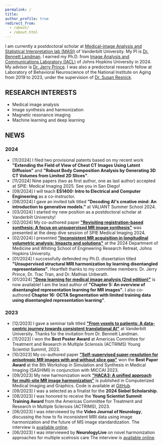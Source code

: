 ```yaml
---
permalink: /
title: 
author_profile: true
redirect_from: 
  - /about/
  - /about.html
---
```


I am currently a postdoctoral scholar at [Medical-image Analysis and Statistical Interpretation lab (MASI)](https://my.vanderbilt.edu/masi/) of Vanderbilt University. My PI is [Dr. Bennett Landman](https://www.vanderbilt.edu/vise/visepeople/bennett-landman/). I earned my Ph.D. from [Image Analysis and Communications Laboratory (IACL)](https://iacl.ece.jhu.edu/index.php?title=Main_Page) of Johns Hopkins University in 2024. My advisor is [Dr. Jerry Prince](https://engineering.jhu.edu/faculty/jerry-prince/). I was also a predoctoral research fellow at Laboratory of Behavioral Neuroscience of the National Institute on Aging from 2019 to 2023, under the supervision of [Dr. Susan Resnick](https://irp.nih.gov/pi/susan-resnick).
  
## RESEARCH INTERESTS
- Medical image analysis
- Image synthesis and harmonization
- Magnetic resonance imaging
- Machine learning and deep learning

## NEWS
### 2024
- [11/2024] I filed two provisional patents based on my recent work **"Extending the Field of View of Chest CT Images Using Latent Diffusion"** and **"Robust Body Composition Analysis by Generating 3D CT Volumes from Limited 2D Slices"**.
- [11/2024] Nine papers (two as first author, one as last author) accepted at SPIE: Medical Imaging 2025. See you in San Diego!
- [09/2024] I will teach **ES1400: Intro to Electrical and Computer Engineering** as a co-instructor. 
- [08/2024] I gave an invited talk titled **"Decoding AI's creative mind: An introduction to generative models."** at VALIANT Summer School 2024.
- [03/2024] I started my new position as a postdoctoral scholar at Vanderbilt University!
- [02/2024] My co-authored paper [**"Revisiting registration-based synthesis: A focus on unsupervised MR image synthesis"**](https://arxiv.org/abs/2402.12288) was presented at the deep dive session of SPIE Medical Imaging 2024. 
- [02/2024] I presented [**"Inconsistent MR acquisition in longitudinal volumetric analysis: Impacts and solutions"**](https://github.com/lianruizuo/inconsistent_acquisition/blob/main/README.md) at the 2024 Department of Medicine and Whiting School of Engineering Research Retreat, Johns Hopkins University.
- [01/2024] I successfully defended my Ph.D. dissertation titled **"Unsupervised structural MRI harmonization by learning disentangled representations"**. Heartfelt thanks to my committee members: Dr. Jerry Prince, Dr. Trac Tran, and Dr. Mathias Unberath.
- [01/2024] [**"Deep learning for medical image analysis (2nd edition)"**](https://shop.elsevier.com/books/deep-learning-for-medical-image-analysis/zhou/978-0-323-85124-4) is now available! I am the lead author of **"Chapter 5: An overview of disentangled representation learning for MR images"**. I also co-authored **Chapter 16: OCTA Segmentation with limited training data using disentangled representation learning"**.

### 2023
- [12/2023] I gave a seminar talk titled [**"From voxels to patients: A data-centric journey towards consistent translational AI"**](https://twitter.com/LianruiZuo/status/1726652134471639231) at Vanderbilt University. Thanks for the invitation from Dr. Bennett Landman.
- [11/2023] I won the **Best Poster Award** at Americas Committee for Treatment and Research in Multiple Sclerosis (ACTRIMS) Young Scientist Summit, 2023.
- [10/2023] My co-authored paper [**"Self-supervised super-resolution for anisotropic MR images with and without slice gap"**](https://link.springer.com/chapter/10.1007/978-3-031-44689-4_12) won the **Best Paper Award** at the 8th Workshop in Simulation and Synthesis in Medical Imaging (SASHIMI) in conjunction with MICCAI 2023. 
- [09/2023] My new harmonization work [**"HACA3: A unified approach for multi-site MR image harmonization"**](https://www.sciencedirect.com/science/article/pii/S0895611123001039?via%3Dihub) is published in Computerized Medical Imaging and Graphics. Code is available at [GitHub](https://github.com/lianruizuo/haca3).
- [09/2023] I was a selected as a finalist for the **2024 Siebel Scholarship**.
- [08/2023] I was honored to receive the **Young Scientist Summit Training Award** from the Americas Committee for Treatment and Research in Multiple Sclerosis (ACTRIMS), 2023.
- [06/2023] I was interviewed by the **Video Journal of Neurology**, discussing the how to fix inconsistent MRI data using image harmonization and the future of MS image standardization. The interview is [available online](https://vjneurology.com/speaker/lianrui-zuo/).
- [06/2023] I was interviewed by **NeurologyLive** on novel harmonization approaches for multiple scelrosis care The interview is [available online](https://www.neurologylive.com/view/enhancing-consistency-neuroimaging-ai-image-harmonization-lianrui-zuo).
